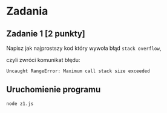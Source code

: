 # Zadania

## Zadanie 1 [2 punkty]

Napisz jak najprostszy kod który wywoła błąd `stack overflow`,

czyli zwróci komunikat błędu:

```
Uncaught RangeError: Maximum call stack size exceeded
```

## Uruchomienie programu

```bash
node z1.js
```
